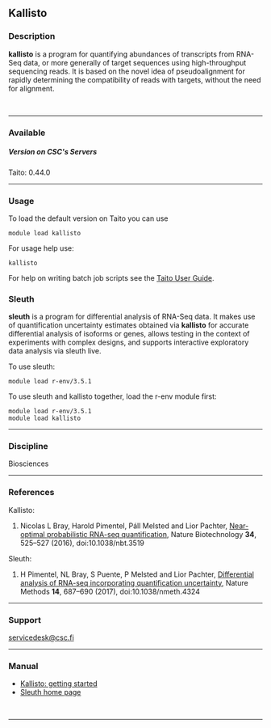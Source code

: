 ## Kallisto

### Description

**kallisto** is a program for quantifying abundances of transcripts from
RNA-Seq data, or more generally of target sequences using
high-throughput sequencing reads. It is based on the novel idea of
pseudoalignment for rapidly determining the compatibility of reads with
targets, without the need for alignment.

 

------------------------------------------------------------------------

### Available

##### Version on CSC's Servers

  
Taito: 0.44.0

------------------------------------------------------------------------

### Usage

To load the default version on Taito you can use

    module load kallisto

For usage help use:

    kallisto

For help on writing batch job scripts see the [Taito User Guide].

### Sleuth

**sleuth** is a program for differential analysis of RNA-Seq data. It
makes use of quantification uncertainty estimates obtained via
**kallisto** for accurate differential analysis of isoforms or genes,
allows testing in the context of experiments with complex designs, and
supports interactive exploratory data analysis via sleuth live.

To use sleuth:

    module load r-env/3.5.1

To use sleuth and kallisto together, load the r-env module first:

    module load r-env/3.5.1
    module load kallisto

------------------------------------------------------------------------

### Discipline

Biosciences  

------------------------------------------------------------------------

### References

Kallisto:

1.  Nicolas L Bray, Harold Pimentel, Páll Melsted and Lior Pachter,
    [Near-optimal probabilistic RNA-seq quantification], Nature
    Biotechnology **34**, 525–527 (2016), doi:10.1038/nbt.3519

Sleuth:

1.  H Pimentel, NL Bray, S Puente, P Melsted and Lior Pachter,
    [Differential analysis of RNA-seq incorporating quantification
    uncertainty], Nature Methods **14**, 687–690 (2017),
    doi:10.1038/nmeth.4324

------------------------------------------------------------------------

### Support

servicedesk@csc.fi

------------------------------------------------------------------------

### Manual

-   [Kallisto: getting started]
-   [Sleuth home page]

 

------------------------------------------------------------------------

  [Taito User Guide]: https://research.csc.fi/taito-batch-jobs
  [Near-optimal probabilistic RNA-seq quantification]: http://www.nature.com/nbt/journal/v34/n5/full/nbt.3519.html
  [Differential analysis of RNA-seq incorporating quantification
  uncertainty]: http://www.nature.com/nmeth/journal/vaop/ncurrent/full/nmeth.4324.html
  [Kallisto: getting started]: https://pachterlab.github.io/kallisto/starting.html
  [Sleuth home page]: https://pachterlab.github.io/sleuth/
